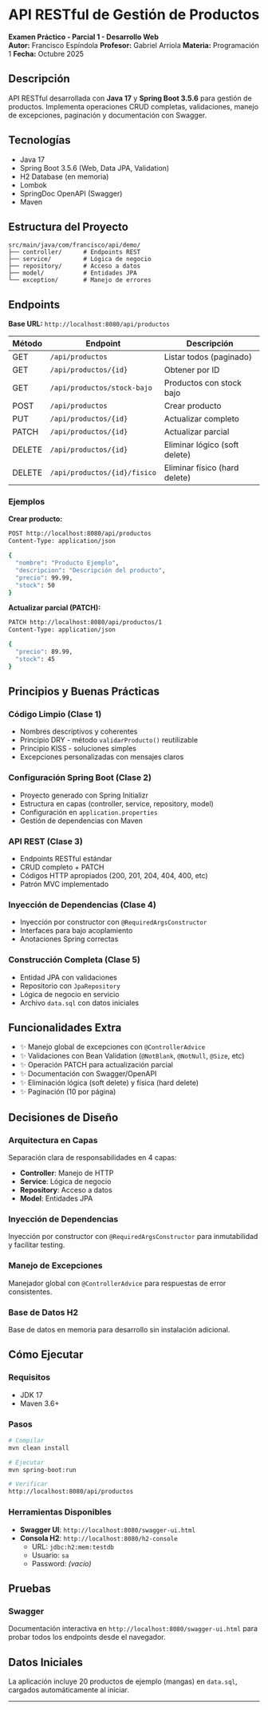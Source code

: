 # API RESTful de Gestión de Productos

**Examen Práctico - Parcial 1 - Desarrollo Web**  
**Autor:** Francisco Espíndola
**Profesor:** Gabriel Arriola
**Materia:** Programación 1
**Fecha:** Octubre 2025

## Descripción

API RESTful desarrollada con **Java 17** y **Spring Boot 3.5.6** para gestión de productos. Implementa operaciones CRUD completas, validaciones, manejo de excepciones, paginación y documentación con Swagger.

## Tecnologías

- Java 17
- Spring Boot 3.5.6 (Web, Data JPA, Validation)
- H2 Database (en memoria)
- Lombok
- SpringDoc OpenAPI (Swagger)
- Maven

## Estructura del Proyecto

```
src/main/java/com/francisco/api/demo/
├── controller/      # Endpoints REST
├── service/         # Lógica de negocio
├── repository/      # Acceso a datos
├── model/           # Entidades JPA
└── exception/       # Manejo de errores
```

## Endpoints

**Base URL:** `http://localhost:8080/api/productos`

| Método | Endpoint                     | Descripción                   |
| ------ | ---------------------------- | ----------------------------- |
| GET    | `/api/productos`             | Listar todos (paginado)       |
| GET    | `/api/productos/{id}`        | Obtener por ID                |
| GET    | `/api/productos/stock-bajo`  | Productos con stock bajo      |
| POST   | `/api/productos`             | Crear producto                |
| PUT    | `/api/productos/{id}`        | Actualizar completo           |
| PATCH  | `/api/productos/{id}`        | Actualizar parcial            |
| DELETE | `/api/productos/{id}`        | Eliminar lógico (soft delete) |
| DELETE | `/api/productos/{id}/fisico` | Eliminar físico (hard delete) |

### Ejemplos

**Crear producto:**

```bash
POST http://localhost:8080/api/productos
Content-Type: application/json

{
  "nombre": "Producto Ejemplo",
  "descripcion": "Descripción del producto",
  "precio": 99.99,
  "stock": 50
}
```

**Actualizar parcial (PATCH):**

```bash
PATCH http://localhost:8080/api/productos/1
Content-Type: application/json

{
  "precio": 89.99,
  "stock": 45
}
```

## Principios y Buenas Prácticas

### Código Limpio (Clase 1)

- Nombres descriptivos y coherentes
- Principio DRY - método `validarProducto()` reutilizable
- Principio KISS - soluciones simples
- Excepciones personalizadas con mensajes claros

### Configuración Spring Boot (Clase 2)

- Proyecto generado con Spring Initializr
- Estructura en capas (controller, service, repository, model)
- Configuración en `application.properties`
- Gestión de dependencias con Maven

### API REST (Clase 3)

- Endpoints RESTful estándar
- CRUD completo + PATCH
- Códigos HTTP apropiados (200, 201, 204, 404, 400, etc)
- Patrón MVC implementado

### Inyección de Dependencias (Clase 4)

- Inyección por constructor con `@RequiredArgsConstructor`
- Interfaces para bajo acoplamiento
- Anotaciones Spring correctas

### Construcción Completa (Clase 5)

- Entidad JPA con validaciones
- Repositorio con `JpaRepository`
- Lógica de negocio en servicio
- Archivo `data.sql` con datos iniciales

## Funcionalidades Extra

- ✨ Manejo global de excepciones con `@ControllerAdvice`
- ✨ Validaciones con Bean Validation (`@NotBlank`, `@NotNull`, `@Size`, etc)
- ✨ Operación PATCH para actualización parcial
- ✨ Documentación con Swagger/OpenAPI
- ✨ Eliminación lógica (soft delete) y física (hard delete)
- ✨ Paginación (10 por página)

## Decisiones de Diseño

### Arquitectura en Capas

Separación clara de responsabilidades en 4 capas:

- **Controller**: Manejo de HTTP
- **Service**: Lógica de negocio
- **Repository**: Acceso a datos
- **Model**: Entidades JPA

### Inyección de Dependencias

Inyección por constructor con `@RequiredArgsConstructor` para inmutabilidad y facilitar testing.

### Manejo de Excepciones

Manejador global con `@ControllerAdvice` para respuestas de error consistentes.

### Base de Datos H2

Base de datos en memoria para desarrollo sin instalación adicional.

## Cómo Ejecutar

### Requisitos

- JDK 17
- Maven 3.6+

### Pasos

```bash
# Compilar
mvn clean install

# Ejecutar
mvn spring-boot:run

# Verificar
http://localhost:8080/api/productos
```

### Herramientas Disponibles

- **Swagger UI**: `http://localhost:8080/swagger-ui.html`
- **Consola H2**: `http://localhost:8080/h2-console`
  - URL: `jdbc:h2:mem:testdb`
  - Usuario: `sa`
  - Password: _(vacío)_

## Pruebas

### Swagger

Documentación interactiva en `http://localhost:8080/swagger-ui.html` para probar todos los endpoints desde el navegador.

## Datos Iniciales

La aplicación incluye 20 productos de ejemplo (mangas) en `data.sql`, cargados automáticamente al iniciar.

---
